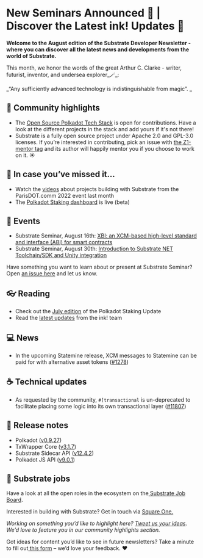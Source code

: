 # New Seminars Announced 📆 | Discover the Latest ink! Updates 🦑

**Welcome to the August edition of the Substrate Developer Newsletter - where you can discover all the latest news and developments from the world of Substrate.** 

This month, we honor the words of the great Arthur C. Clarke - writer, futurist, inventor, and undersea explorer_🪄_:  

_“Any sufficiently advanced technology is indistinguishable from magic”. _

## 🔦 Community highlights

* The [Open Source Polkadot Tech Stack](https://github.com/w3f/Grants-Program/blob/master/docs/polkadot_stack.md) is open for contributions. Have a look at the different projects in the stack and add yours if it's not there!
* Substrate is a fully open source project under Apache 2.0 and GPL-3.0 licenses. If you’re interested in contributing, pick an issue with [the Z1-mentor tag](https://github.com/paritytech/substrate/issues?q=is%3Aissue+is%3Aopen+label%3AZ1-mentor) and its author will happily mentor you if you choose to work on it. ☀️

## 🔎 In case you’ve missed it…

* Watch the [videos](https://www.youtube.com/channel/UC9Bgf_XU0GELaYILFqzGNmA) about projects building with Substrate from the ParisDOT.comm 2022 event last month
* The [Polkadot Staking dashboard](https://staking.polkadot.network/dashboard#/overview) is live (beta)

## 📆 Events

* Substrate Seminar, August 16th: [XBI: an XCM-based high-level standard and interface (ABI) for smart contracts](https://github.com/substrate-developer-hub/substrate-seminar/blob/main/scheduled/2022/08-16-XBI-an-interface-for-cross-chain-smart-contract-execution.md)
* Substrate Seminar, August 30th: [Introduction to Substrate NET Toolchain/SDK and Unity integration](https://github.com/substrate-developer-hub/substrate-seminar/blob/main/scheduled/2022/08-30-substrate-toolchain-for-net.md)

Have something you want to learn about or present at Substrate Seminar? Open [an issue here](https://github.com/substrate-developer-hub/substrate-seminar/issues/new/choose) and let us know.

## 👓 Reading



* Check out the [July edition](https://polkadot.network/blog/staking-update-june-july-2022/) of the Polkadot Staking Update
* Read the [latest updates](https://ink.substrate.io/monthly-update/2022/07) from the ink! team


## 💻 News

* In the upcoming Statemine release, XCM messages to Statemine can be paid for with alternative asset tokens ([#1278](https://github.com/paritytech/cumulus/pull/1278))


## ☕️ Technical updates

* As requested by the community, `#[transactional` is un-deprecated to facilitate placing some logic into its own transactional layer ([#11807](https://github.com/paritytech/substrate/pull/11807))


## 👀 Release notes

* Polkadot ([v0.9.27](https://github.com/paritytech/polkadot/releases/tag/v0.9.27))
* TxWrapper Core ([v3.1.7](https://github.com/paritytech/txwrapper-core/releases/tag/v3.1.7))
* Substrate Sidecar API ([v12.4.2](https://github.com/paritytech/substrate-api-sidecar/releases/tag/v12.4.2)) 
* Polkadot JS API ([v9.0.1](https://github.com/polkadot-js/api/releases/tag/v9.0.1))


## **📰 Substrate jobs**

Have a look at all the open roles in the ecosystem on the[ Substrate Job Board](https://careers.substrate.io/jobs).

Interested in building with Substrate? Get in touch via [Square One.](https://substrate.io/ecosystem/square-one/)

_Working on something you’d like to highlight here? [Tweet us your ideas](https://twitter.com/substrate_io). We’d love to feature you in our community highlights section._

Got ideas for content you’d like to see in future newsletters? Take a minute to fill out[ this form](https://docs.google.com/forms/d/e/1FAIpQLScN6Nb0BJhStyb1yhY2BPBJDXuAuaTl43jXaj72I3KnMIyKyg/viewform?usp=sf_link) – we’d love your feedback. ❤️